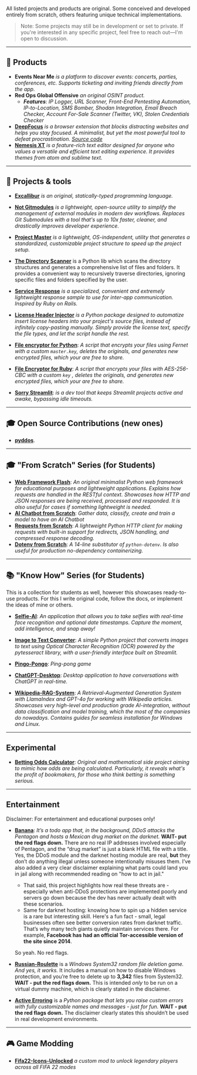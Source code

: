 All listed projects and products are original. Some conceived and developed entirely from scratch, others featuring unique technical implementations.

> Note: Some projects may still be in development or set to private. If you're interested in any specific project, feel free to reach out—I'm open to discussion.

---
## 🍯 Products

- **Events Near Me** *is a platform to discover events: concerts, parties, conferences, etc. Supports ticketing and inviting friends directly from the app.*
- **Red Ops Global Offensive** *an original OSINT product.*
  - **_Features_**: *IP Logger, URL Scanner, Front-End Pentesting Automation, IP-to-Location, SMS Bomber, Shodan Integration, Email Breach Checker, Account For-Sale Scanner (Twitter, VK), Stolen Credentials Checker*
- **[DeepFocus](https://addons.mozilla.org/en-US/firefox/addon/deepfocus/)** *is a browser extension that blocks distracting websites and helps you stay focused. A minimalist, but yet the most powerful tool to defeat procrastination. [Source code](https://github.com/Armen-Jean-Andreasian/DeepFocus)*
- **[Nemesis XT](https://github.com/Armen-Jean-Andreasian/NemesisXT-text-editor)** *is a feature-rich text editor designed for anyone who values a versatile and efficient text editing experience. It provides themes from atom and sublime text.*

---
## 🧪 Projects & tools

- [**Excallibur**](https://github.com/Armen-Jean-Andreasian/Excallibur) *is an original, statically-typed programming language.*

- **[Not Gitmodules](https://github.com/Armen-Jean-Andreasian/not_gitmodules)** *is a lightweight, open-source utility to simplify the management of external modules in modern dev workflows. Replaces Git Submodules with a tool that's up to 10x faster, cleaner, and drastically improves developer experience.*
  
- **[Project Master](https://github.com/Armen-Jean-Andreasian/project_master)** *is a lightweight, OS-independent, utility that generates a standardized, customizable project structure to speed up the project setup.*

- **[The Directory Scanner](https://github.com/Armen-Jean-Andreasian/the-directory-scanner)** is a Python lib which scans the directory structures and generates a comprehensive list of files and folders. It provides a convenient way to recursively traverse directories, ignoring specific files and folders specified by the user.

- **[Service Response](https://github.com/Armen-Jean-Andreasian/ServiceResponse)** *is a specialized, convenient and extremely lightweight response sample to use for inter-app communication. Inspired by Ruby on Rails.*

- **[License Header Injector](https://github.com/Armen-Jean-Andreasian/License-header-injector)** *is a Python package designed to automatize insert license headers into your project's source files, instead of infinitely copy-pasting manually. Simply provide the license text, specify the file types, and let the script handle the rest.*

- [**File encryptor for Python**](https://github.com/Armen-Jean-Andreasian/File-encryptor-for-Python):  _A script that encrypts your files using Fernet with a custom `master.key`, deletes the originals, and generates new encrypted files, which your are free to share._

- [**File Encryptor for Ruby**](https://github.com/Armen-Jean-Andreasian/File-Encryptor-for-Ruby):  _A script that encrypts your files with AES-256-CBC with a custom `key` , deletes the originals, and generates new encrypted files, which your are free to share._

- [**Sorry Streamlit**](https://github.com/Armen-Jean-Andreasian/sorry-streamlit): *is a dev tool that keeps Streamlit projects active and awake, bypassing idle timeouts.*


---
## 🎓 Open Source Contributions (new ones)

- [**pyddos**](https://github.com/mach1el/pyddos).

---
## 🎓 "From Scratch" Series (for Students)

- [**Web Framework Flash**](https://github.com/Armen-Jean-Andreasian/Flash-Web-Framework):  _An original minimalist Python web framework for educational purposes and lightweight applications. Explains how requests are handled in the RESTful context. Showcases how HTTP and JSON responses are being received, processed and responded. It is also useful for cases if something lightweight is needed._
- [**AI Chatbot from Scratch**](https://github.com/Armen-Jean-Andreasian/ai-chatbot-from-scratch):  _Gather data, classify, create and train a model to have an AI Chatbot_
- [**Requests from Scratch**](https://github.com/Armen-Jean-Andreasian/requests-from-scratch):  _A lightweight Python HTTP client for making requests with built-in support for redirects, JSON handling, and compressed response decoding._
- [**Dotenv from Scratch**](https://github.com/Armen-Jean-Andreasian/dotenv-from-scratch):  _A 14-line substitutor of `python-dotenv`. Is also useful for production no-dependency containerizing._


---
## 📚 "Know How" Series  (for Students)
This is a collection for students as well, however this showcases ready-to-use products. For this I write original code, follow the docs, or implement the ideas of mine or others.

- [**Selfie-AI**](https://github.com/Armen-Jean-Andreasian/Selfie-AI): _An application that allows you to take selfies with real-time face recognition and optional date timestamps. Capture the moment, add intelligence, and snap away!_

- [**Image to Text Converter**](https://github.com/Armen-Jean-Andreasian/Image-to-Text-Converter): _A simple Python project that converts images to text using Optical Character Recognition (OCR) powered by the pytesseract library, with a user-friendly interface built on Streamlit._

- [**Pingo-Pongo**](https://github.com/Armen-Jean-Andreasian/Pingo-Pongo): _Ping-pong game_

- [**ChatGPT-Desktop**](https://github.com/Armen-Jean-Andreasian/ChatGPT-Desktop): _Desktop application to have conversations with ChatGPT in real-time._


- [**Wikipedia-RAG-System**](https://github.com/Armen-Jean-Andreasian/Wikipedia-RAG-System): _A Retrieval-Augmented Generation System with LlamaIndex and GPT-4o for working with Wikipedia articles. Showcases very high-level and production grade AI-integration, without data classification and model training, which the most of the companies do nowadays. Contains guides for seamless installation for Windows and Linux._


---
## Experimental

- [**Betting Odds Calculator**](https://github.com/Armen-Jean-Andreasian/Betting-Odds-Calculator): *Original and mathematical side project aiming to mimic how odds are being calculated. Particularly, it reveals what's the profit of bookmakers, for those who think betting is something serious.*


---
## Entertainment

Disclaimer: For entertainment and educational purposes only!
* [**Banana**](https://github.com/Armen-Jean-Andreasian/Banana): *It’s a todo app that, in the background, DDoS attacks the Pentagon and hosts a Mexican drug market on the darknet.* **WAIT- put the red flags down.** There are no real IP addresses involved especially of Pentagon, and the “drug market” is just a blank HTML file with a title. Yes, the DDoS module and the darknet hosting module are real, **but** they don’t do anything illegal unless someone intentionally misuses them. I’ve also added a very clear disclaimer explaining what parts could land you in jail along with recommended reading on "how to act in jail."
  *  That said, this project highlights how real these threats are - especially when anti-DDoS protections are implemented poorly and servers go down because the dev has never actually dealt with these scenarios.
  *  Same for darknet hosting: knowing how to spin up a hidden service is a rare but interesting skill. Here's a fun fact - small, legal businesses often see better conversion rates from darknet traffic. That’s why many tech giants quietly maintain services there. For example, **Facebook has had an official Tor-accessible version of the site since 2014**.
  
  So yeah. No red flags.

* **[Russian-Roulette](https://github.com/Armen-Jean-Andreasian/Russian-Roulette)** is a *Windows System32 random file deletion game. And yes, it works.* It includes a manual on how to disable Windows protection, and you’re free to delete up to **3,342** files from System32. **WAIT - put the red flags down.** This is intended *only* to be run on a virtual dummy machine, which is clearly stated in the disclaimer.


* **[Active Erroring](https://github.com/Armen-Jean-Andreasian/Active-Erroring)** is a *Python package that lets you raise custom errors with fully customizable names and messages - just for fun.*
  **WAIT - put the red flags down.** The disclaimer clearly states this shouldn’t be used in real development environments.

---
## 🎮 Game Modding

- [**Fifa22-Icons-Unlocked**](https://github.com/Armen-Jean-Andreasian/Fifa22-Icons-Unlocked) *a custom mod to unlock legendary players across all FIFA 22 modes*
